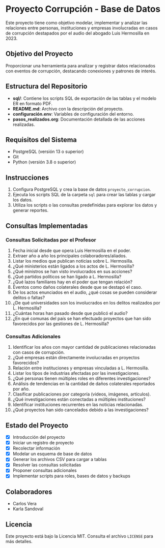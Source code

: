 # Proyecto Corrupción - Base de Datos

Este proyecto tiene como objetivo modelar, implementar y analizar las relaciones entre personas, instituciones y empresas involucradas en casos de corrupción destapados por el audio del abogado Luis Hermosilla en 2023.

## Objetivo del Proyecto
Proporcionar una herramienta para analizar y registrar datos relacionados con eventos de corrupción, destacando conexiones y patrones de interés.

## Estructura del Repositorio
- **sql/**: Contiene los scripts SQL de exportación de las tablas y el modelo ER en formato PDF.
- **README.md**: Archivo con la descripción del proyecto.
- **configuración.env**: Variables de configuración del entorno.
- **pasos_realizados.org**: Documentación detallada de las acciones realizadas.

## Requisitos del Sistema
- PostgreSQL (versión 13 o superior)
- Git
- Python (versión 3.8 o superior)

## Instrucciones
1. Configura PostgreSQL y crea la base de datos `proyecto_corrupcion`.
2. Ejecuta los scripts SQL de la carpeta `sql` para crear las tablas y cargar los datos.
3. Utiliza los scripts o las consultas predefinidas para explorar los datos y generar reportes.

## Consultas Implementadas
### Consultas Solicitadas por el Profesor
1. Fecha inicial desde que opera Luis Hermosilla en el poder.
2. Extraer año a año los principales colaboradores/aliados.
3. Listar los medios que publican noticias sobre L. Hermosilla.
4. ¿Qué ministerios están ligados a los actos de L. Hermosilla?
5. ¿Qué ministros se han visto involucrados en sus acciones?
6. ¿Qué partidos políticos se han ligado a L. Hermosilla?
7. ¿Qué lazos familiares hay en el poder que tengan relación?
8. Eventos como daños colaterales desde que se destapó el caso.
9. De los actos enunciados en el audio, ¿qué cosas se pueden considerar delitos o faltas?
10. ¿De qué universidades son los involucrados en los delitos realizados por L. Hermosilla?
11. ¿Cuántas horas han pasado desde que publicó el audio?
12. ¿En qué comunas del país se han efectuado proyectos que han sido favorecidos por las gestiones de L. Hermosilla?

### Consultas Adicionales
1. Identificar los años con mayor cantidad de publicaciones relacionadas con casos de corrupción.
2. ¿Qué empresas están directamente involucradas en proyectos favorecidos?
3. Relación entre instituciones y empresas vinculadas a L. Hermosilla.
4. Listar los tipos de industrias afectadas por las investigaciones.
5. ¿Qué personas tienen múltiples roles en diferentes investigaciones?
6. Análisis de tendencias en la cantidad de daños colaterales reportados por año.
7. Clasificar publicaciones por categoría (videos, imágenes, artículos).
8. ¿Qué investigaciones están conectadas a múltiples instituciones?
9. Identificar instituciones recurrentes en las noticias relacionadas.
10. ¿Qué proyectos han sido cancelados debido a las investigaciones?

## Estado del Proyecto
- [x] Introducción del proyecto
- [x] Iniciar un registro de proyecto
- [x] Recolectar información
- [x] Modelar un esquema de base de datos
- [x] Generar los archivos CSV para cargar a tablas
- [x] Resolver las consultas solicitadas
- [x] Proponer consultas adicionales
- [x] Implementar scripts para roles, bases de datos y backups

## Colaboradores
- Carlos Vera
- Karla Sandoval

## Licencia
Este proyecto está bajo la Licencia MIT. Consulta el archivo `LICENSE` para más detalles.

